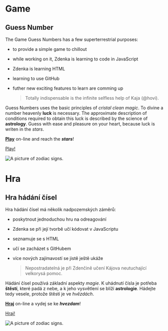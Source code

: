 
# Game

## Guess Number

The Game Guess Numbers has a few superterrestrial purposes:
  - to provide a simple game to chillout
  - while working on it, Zdenka is learning to code in JavaScript
  - Zdenka is learning HTML
  - learning to use GitHub
  - futher new exciting features to learn are comming up
 
      >Totally indispensable is the infinite selfless help of Kaja (@hovi).
 
Guess Numbers uses the basic principles of *cristal clean magic*. To divine a number heavenly **luck** is necessary. The approximate description of conditions required to obtain this luck is described by the science of **astrology**. Guess with ease and pleasure on your heart, because luck is writen in the *stars*.

**[Play](http://numeraledivine.wz.cz/)** on-line and reach the ***stars***!

<a href="http://numeraledivine.wz.cz/" target="_blank">Play!</a>

![A picture of zodiac signs.](https://api.time.com/wp-content/uploads/2018/06/zodiac-history-astrology-signs.jpg)

# Hra

## Hra hádání čísel

Hra hádání čísel má několik nadpozemských záměrů:
  - poskytnout jednoduchou hru na odreagování
  - Zdenka se při její tvorbě učí kódovat v JavaScriptu
  - seznamuje se s HTML
  - učí se zacházet s GitHubem
  - více nových zajímavostí se jistě ještě ukáže
    
    > Nepostradatelná je při Zdenčině učení Kájova neutuchající velkorysá pomoc.
    
Hádání čísel používá základní aspekty *magie*. K uhádnutí čísla je potřeba **štěstí**, které padá z nebe, a k jeho vysvětlení se blíží **astrologie**.  Hádejte tedy vesele, protože štěstí je ve *hvězdách*.

**[Hraj](http://numeraledivine.wz.cz/)** on-line a vydej se ke ***hvezdam***!

<a href="http://numeraledivine.wz.cz/" target="_blank">Hraj!</a>

![A picture of zodiac signs.](https://api.time.com/wp-content/uploads/2018/06/zodiac-history-astrology-signs.jpg)



